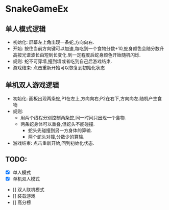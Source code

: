 # SnakeGameEx
## 单人模式逻辑
* 初始化: 屏幕左上角出现一条蛇,方向向右.
* 开始: 按住当前方向键可以加速,每吃到一个食物分数+10,蛇身颜色会随分数升高按光谱波长由短到长变化.到一定程度后蛇身颜色开始随机闪烁.
* 规则: 蛇不可穿墙,撞到墙或者吃到自己后游戏结束.
* 游戏结束: 点击重新开始可以恢复到初始化状态


## 单机双人游戏逻辑  
* 初始化: 画板出现两条蛇,P1在左上,方向向右;P2在右下,方向向左.随机产生食物
* 规则:
  * 用两个线程分别控制两条蛇,同一时间只出现一个食物.
  * 两条蛇身体可以重叠,但蛇头不能碰撞.
    * 蛇头先碰撞到另一方身体的算输.
    * 两个蛇头对撞,分数少的算输.
* 游戏结束: 点击重新开始,回到初始化状态.

## TODO:  
- [x] 单人模式
- [x] 单机双人模式  
- [] 双人联机模式  
- [] 装载游戏 
- [] 高分榜  
